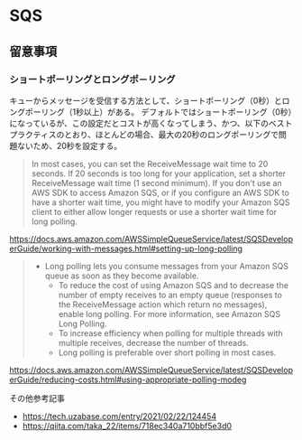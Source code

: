 # SQS

## 留意事項

### ショートポーリングとロングポ－リング

キューからメッセージを受信する方法として、ショートポーリング（0秒）とロングポーリング（1秒以上）がある。
デフォルトではショートポーリング（0秒）になっているが、この設定だとコストが高くなってしまう、かつ、以下のベストプラクティスのとおり、ほとんどの場合、最大の20秒のロングポーリングで問題ないため、20秒を設定する。

> In most cases, you can set the ReceiveMessage wait time to 20 seconds. If 20 seconds is too long for your application, set a shorter ReceiveMessage wait time (1 second minimum). If you don't use an AWS SDK to access Amazon SQS, or if you configure an AWS SDK to have a shorter wait time, you might have to modify your Amazon SQS client to either allow longer requests or use a shorter wait time for long polling.

<https://docs.aws.amazon.com/AWSSimpleQueueService/latest/SQSDeveloperGuide/working-with-messages.html#setting-up-long-polling>

> - Long polling lets you consume messages from your Amazon SQS queue as soon as they become available.
>   - To reduce the cost of using Amazon SQS and to decrease the number of empty receives to an empty queue (responses to the ReceiveMessage action which return no messages), enable long polling. For more information, see Amazon SQS Long Polling.
>   - To increase efficiency when polling for multiple threads with multiple receives, decrease the number of threads.
>   - Long polling is preferable over short polling in most cases.

<https://docs.aws.amazon.com/AWSSimpleQueueService/latest/SQSDeveloperGuide/reducing-costs.html#using-appropriate-polling-modeg>

その他参考記事

- <https://tech.uzabase.com/entry/2021/02/22/124454>
- <https://qiita.com/taka_22/items/718ec340a710bbf5e3d0>
